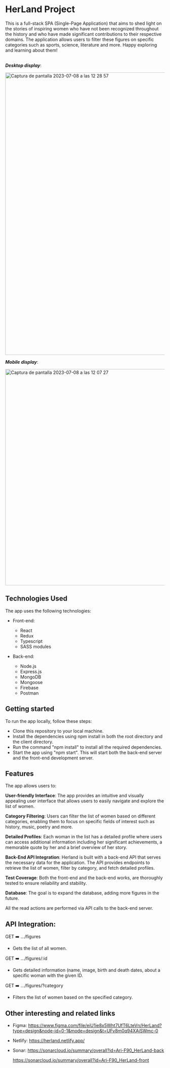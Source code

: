 # HerLand Project

This is a full-stack SPA (Single-Page Application) that aims to shed light on the stories of inspiring women who have not been recognized throughout the history and who have made significant contributions to their respective domains.
The application allows users to filter these figures on specific categories such as sports, science, literature and more.
Happy exploring and learning about them!<br><br>

**_Desktop display_**:

<img width="893" alt="Captura de pantalla 2023-07-08 a las 12 28 57" src="https://github.com/Ari-F90/HerLand-front/assets/115626747/ae50681e-ef65-4b13-a7c2-10f5d79355e4">

<br>

**_Mobile display_**:

<img width="684" alt="Captura de pantalla 2023-07-08 a las 12 07 27" src="https://github.com/Ari-F90/HerLand-front/assets/115626747/11c5ebdd-0392-48d4-a06b-07d06a93e4e4">

<br>

## Technologies Used

The app uses the following technologies:

- Front-end:

  - React
  - Redux
  - Typescript
  - SASS modules

- Back-end:

  - Node.js
  - Express.js
  - MongoDB
  - Mongoose
  - Firebase
  - Postman

## Getting started

To run the app locally, follow these steps:

- Clone this repository to your local machine.
- Install the dependencies using npm install in both the root directory and the client directory.
- Run the command "npm install" to install all the required dependencies.
- Start the app using "npm start". This will start both the back-end server and the front-end development server.

## Features

The app allows users to:

**User-friendly Interface**: The app provides an intuitive and visually appealing user interface that allows users to easily navigate and explore the list of women.

**Category Filtering**: Users can filter the list of women based on different categories, enabling them to focus on specific fields of interest such as history, music, poetry and more.

**Detailed Profiles**: Each woman in the list has a detailed profile where users can access additional information including her significant achievements, a memorable quote by her and a brief overview of her story.

**Back-End API Integration**: Herland is built with a back-end API that serves the necessary data for the application. The API provides endpoints to retrieve the list of women, filter by category, and fetch detailed profiles.

**Test Coverage**: Both the front-end and the back-end works, are thoroughly tested to ensure reliability and stability.

**Database**: The goal is to expand the database, adding more figures in the future.

All the read actions are performed via API calls to the back-end server.

## API Integration:

GET ➡️ .../figures

- Gets the list of all women.

GET ➡️ .../figures/:id

- Gets detailed information (name, image, birth and death dates, about a specific woman with the given ID.

GET ➡️ .../figures/?category

- Filters the list of women based on the specified category.

## Other interesting and related links

- Figma: https://www.figma.com/file/eiU1ie8x5Wht7UfT6LteVn/HerLand?type=design&node-id=0-1&mode=design&t=UFv8m0q94XAjSWmc-0
- Netlify:
  https://herland.netlify.app/
- Sonar:
  https://sonarcloud.io/summary/overall?id=Ari-F90_HerLand-back

  https://sonarcloud.io/summary/overall?id=Ari-F90_HerLand-front
